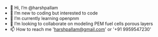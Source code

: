 - 👋 Hi, I’m @harshpallam
- 👀 I’m new to coding but interested to code
- 🌱 I’m currently learning openpnm 
- 💞️ I’m looking to collaborate on modeling PEM fuel cells porous layers 
- 📫 How to reach me 'harshpallam@gmail.com' or '+91 9959547230'

<!---
harshpallam/harshpallam is a ✨ special ✨ repository because its `README.md` (this file) appears on your GitHub profile.
You can click the Preview link to take a look at your changes.
--->
